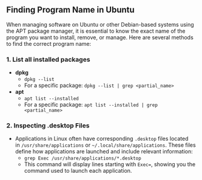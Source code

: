 ## Finding Program Name in Ubuntu

When managing software on Ubuntu or other Debian-based systems using the APT package manager, it is essential to know the exact name of the program you want to install, remove, or manage. Here are several methods to find the correct program name:

### 1. List all installed packages
- **dpkg**
	- `dpkg --list`
	- For a specific package: `dpkg --list | grep <partial_name>`
- **apt**
	- `apt list --installed`
	- For a specific package: `apt list --installed | grep <partial_name>`

### 2. Inspecting .desktop Files
- Applications in Linux often have corresponding `.desktop` files located in `/usr/share/applications` or `~/.local/share/applications`. These files define how applications are launched and include relevant information:
	- `grep Exec /usr/share/applications/*.desktop`
	- This command will display lines starting with `Exec=`, showing you the command used to launch each application.


##